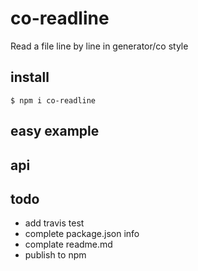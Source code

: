 # co-readline

Read a file line by line in generator/co style

## install

`$ npm i co-readline`

## easy example

## api



## todo

* add travis test
* complete package.json info
* complate readme.md
* publish to npm